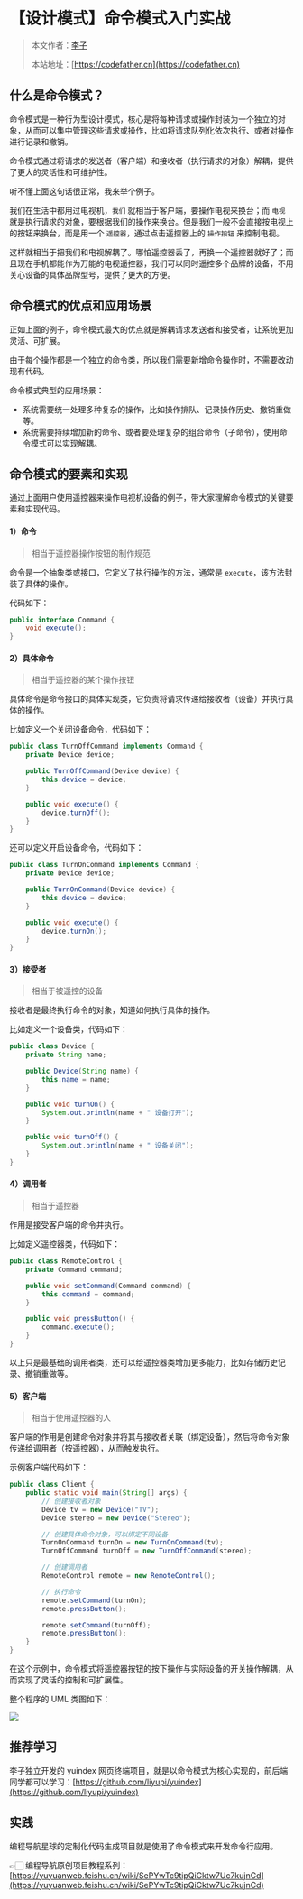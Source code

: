 # 【设计模式】命令模式入门实战

> 本文作者：[李子](https://yuyuanweb.feishu.cn/wiki/Abldw5WkjidySxkKxU2cQdAtnah)
>
> 本站地址：[https://codefather.cn](https://codefather.cn)



## 什么是命令模式？

命令模式是一种行为型设计模式，核心是将每种请求或操作封装为一个独立的对象，从而可以集中管理这些请求或操作，比如将请求队列化依次执行、或者对操作进行记录和撤销。

命令模式通过将请求的发送者（客户端）和接收者（执行请求的对象）解耦，提供了更大的灵活性和可维护性。

听不懂上面这句话很正常，我来举个例子。

我们在生活中都用过电视机，`我们` 就相当于客户端，要操作电视来换台；而 `电视` 就是执行请求的对象，要根据我们的操作来换台。但是我们一般不会直接按电视上的按钮来换台，而是用一个 `遥控器`，通过点击遥控器上的 `操作按钮` 来控制电视。

这样就相当于把我们和电视解耦了。哪怕遥控器丢了，再换一个遥控器就好了；而且现在手机都能作为万能的电视遥控器，我们可以同时遥控多个品牌的设备，不用关心设备的具体品牌型号，提供了更大的方便。



## 命令模式的优点和应用场景

正如上面的例子，命令模式最大的优点就是解耦请求发送者和接受者，让系统更加灵活、可扩展。

由于每个操作都是一个独立的命令类，所以我们需要新增命令操作时，不需要改动现有代码。



命令模式典型的应用场景：

- 系统需要统一处理多种复杂的操作，比如操作排队、记录操作历史、撤销重做等。
- 系统需要持续增加新的命令、或者要处理复杂的组合命令（子命令），使用命令模式可以实现解耦。



## 命令模式的要素和实现

通过上面用户使用遥控器来操作电视机设备的例子，带大家理解命令模式的关键要素和实现代码。



#### 1）命令

> 相当于遥控器操作按钮的制作规范



命令是一个抽象类或接口，它定义了执行操作的方法，通常是 `execute`，该方法封装了具体的操作。

代码如下：

```java
public interface Command {
    void execute();
}
```



#### 2）具体命令

> 相当于遥控器的某个操作按钮



具体命令是命令接口的具体实现类，它负责将请求传递给接收者（设备）并执行具体的操作。

比如定义一个关闭设备命令，代码如下：

```java
public class TurnOffCommand implements Command {
    private Device device;

    public TurnOffCommand(Device device) {
        this.device = device;
    }

    public void execute() {
        device.turnOff();
    }
}
```



还可以定义开启设备命令，代码如下：

```java
public class TurnOnCommand implements Command {
    private Device device;

    public TurnOnCommand(Device device) {
        this.device = device;
    }

    public void execute() {
        device.turnOn();
    }
}
```



#### 3）接受者

>  相当于被遥控的设备



接收者是最终执行命令的对象，知道如何执行具体的操作。

比如定义一个设备类，代码如下：

```java
public class Device {
    private String name;

    public Device(String name) {
        this.name = name;
    }

    public void turnOn() {
        System.out.println(name + " 设备打开");
    }

    public void turnOff() {
        System.out.println(name + " 设备关闭");
    }
}
```



#### 4）调用者

> 相当于遥控器



作用是接受客户端的命令并执行。

比如定义遥控器类，代码如下：

```java
public class RemoteControl {
    private Command command;

    public void setCommand(Command command) {
        this.command = command;
    }

    public void pressButton() {
        command.execute();
    }
}
```



以上只是最基础的调用者类，还可以给遥控器类增加更多能力，比如存储历史记录、撤销重做等。



#### 5）客户端

> 相当于使用遥控器的人



客户端的作用是创建命令对象并将其与接收者关联（绑定设备），然后将命令对象传递给调用者（按遥控器），从而触发执行。

示例客户端代码如下：

```java
public class Client {
    public static void main(String[] args) {
        // 创建接收者对象
        Device tv = new Device("TV");
        Device stereo = new Device("Stereo");

        // 创建具体命令对象，可以绑定不同设备
        TurnOnCommand turnOn = new TurnOnCommand(tv);
        TurnOffCommand turnOff = new TurnOffCommand(stereo);

        // 创建调用者
        RemoteControl remote = new RemoteControl();

        // 执行命令
        remote.setCommand(turnOn);
        remote.pressButton();

        remote.setCommand(turnOff);
        remote.pressButton();
    }
}
```



在这个示例中，命令模式将遥控器按钮的按下操作与实际设备的开关操作解耦，从而实现了灵活的控制和可扩展性。

整个程序的 UML 类图如下：

![](https://pic.yupi.icu/1/1700123927671-c4da0417-aa71-4b23-896e-c2b8d1978315.png)



## 推荐学习

李子独立开发的 yuindex 网页终端项目，就是以命令模式为核心实现的，前后端同学都可以学习：[https://github.com/liyupi/yuindex](https://github.com/liyupi/yuindex)



## 实践

编程导航星球的定制化代码生成项目就是使用了命令模式来开发命令行应用。

👉🏻 编程导航原创项目教程系列：[https://yuyuanweb.feishu.cn/wiki/SePYwTc9tipQiCktw7Uc7kujnCd](https://yuyuanweb.feishu.cn/wiki/SePYwTc9tipQiCktw7Uc7kujnCd)
